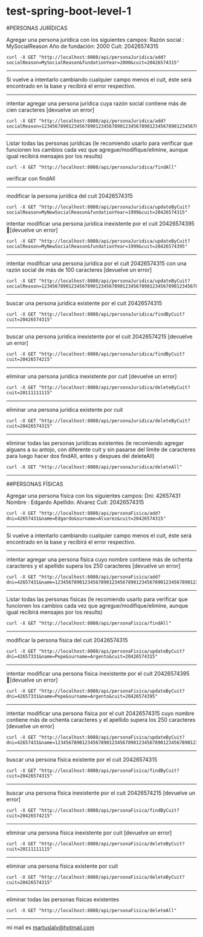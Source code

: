 # test-spring-boot-level-1

#PERSONAS JURÍDICAS

Agregar una persona jurídica con los siguientes campos:
	Razón social : MySocialReason
	Año de fundación: 2000
	Cuit: 20426574315
  
```
curl -X GET "http://localhost:8080/api/personaJuridica/add?socialReason=MySocialReason&fundationYear=2000&cuit=20426574315"
```

---

Si vuelve a intentarlo cambiando cualquier campo menos el cuit, éste será encontrado en la base y recibirá el error respectivo.

---

intentar agregar una persona jurídica cuya razón social contiene más de cien caracteres [devuelve un error]

```
curl -X GET "http://localhost:8080/api/personaJuridica/add?socialReason=1234567890123456789012345678901234567890123456789012345678901234567890123456789012345678901234567890123&fundationYear=2000&cuit=20426574325"
```

---

Listar todas las personas jurídicas (le recomiendo usarlo para verificar que funcionen los cambios cada vez que agregue/modifique/elimine, aunque igual recibirá mensajes por los results)

```
curl -X GET "http://localhost:8080/api/personaJuridica/findAll"
```

verificar con findAll

---

modificar la persona jurídica del cuit 20426574315

```
curl -X GET "http://localhost:8080/api/personaJuridica/updateByCuit?socialReason=MyNewSocialReason&fundationYear=1999&cuit=20426574315"
```

intentar modificar una persona jurídica inexistente por el cuit 20426574395 [devuelve un error]

```
curl -X GET "http://localhost:8080/api/personaJuridica/updateByCuit?socialReason=MyNewSocialReason&fundationYear=1999&cuit=20426574395"
```

---
intentar modificar una persona jurídica por el cuit 20426574315 con una razón social de más de 100 caracteres [devuelve un error]

```
curl -X GET "http://localhost:8080/api/personaJuridica/updateByCuit?socialReason=1234567890123456789012345678901234567890123456789012345678901234567890123456789012345678901234567890123&fundationYear=1999&cuit=20426574315"
```

---

buscar una persona jurídica existente por el cuit 20426574315

```
curl -X GET "http://localhost:8080/api/personaJuridica/findByCuit?cuit=20426574315"
```

---

buscar una persona jurídica inexistente por el cuit 20426574215 [devuelve un error]

```
curl -X GET "http://localhost:8080/api/personaJuridica/findByCuit?cuit=20426574215"
```

---

eliminar una persona jurídica inexistente por cuit [devuelve un error]

```
curl -X GET "http://localhost:8080/api/personaJuridica/deleteByCuit?cuit=20111111115"
```

---

eliminar una persona jurídica existente por cuit

```
curl -X GET "http://localhost:8080/api/personaJuridica/deleteByCuit?cuit=20426574315"
```

---

eliminar todas las personas jurídicas existentes (le recomiendo agregar alguans a su antojo, con diferente cuit y sin pasarse del limite de caracteres para luego hacer dos findAll, antes y despues del deleteAll)

```
curl -X GET "http://localhost:8080/api/personaJuridica/deleteAll"
```

---


##PERSONAS FÍSICAS


Agregar una persona física con los siguientes campos:
	Dni: 42657431
	Nombre : Edgardo
	Apellido: Alvarez
	Cuit: 20426574315

```
curl -X GET "http://localhost:8080/api/personaFisica/add?dni=42657431&name=Edgardo&surname=Alvarez&cuit=20426574315"
```

---

Si vuelve a intentarlo cambiando cualquier campo menos el cuit, éste será encontrado en la base y recibirá el error respectivo.

---

intentar agregar una persona física cuyo nombre contiene más de ochenta caracteres y el apellido supera los 250 caracteres [devuelve un error]

```
curl -X GET "http://localhost:8080/api/personaFisica/add?dni=42657431&name=12345678901234567890123456789012345678901234567890123456789012345678901234567890123&surname=1234567890123456789012345678901234567890123456789012345678901234567890123456789012345678901234567890123456789012345678901234567890123456789012345678901234567890123456789012345678901234567890123456789012345678901234567890123456789012345678901234567890123&cuit=20426574385"
```

---

Listar todas las personas físicas (le recomiendo usarlo para verificar que funcionen los cambios cada vez que agregue/modifique/elimine, aunque igual recibirá mensajes por los results)

```
curl -X GET "http://localhost:8080/api/personaFisica/findAll"
```

---

modificar la persona física del cuit 20426574315

```
curl -X GET "http://localhost:8080/api/personaFisica/updateByCuit?dni=42657331&name=Pepe&surname=Argento&cuit=20426574315"
```

---

intentar modificar una persona física inexistente por el cuit 20426574395 [devuelve un error]

```
curl -X GET "http://localhost:8080/api/personaFisica/updateByCuit?dni=42657331&name=Pepe&surname=Argento&cuit=20426574395"
```

---

intentar modificar una persona física por el cuit 20426574315 cuyo nombre contiene más de ochenta caracteres y el apellido supera los 250 caracteres [devuelve un error]

```
curl -X GET "http://localhost:8080/api/personaFisica/updateByCuit?dni=42657431&name=12345678901234567890123456789012345678901234567890123456789012345678901234567890123&surname=1234567890123456789012345678901234567890123456789012345678901234567890123456789012345678901234567890123456789012345678901234567890123456789012345678901234567890123456789012345678901234567890123456789012345678901234567890123456789012345678901234567890123&cuit=20426574315"
```

---

buscar una persona física existente por el cuit 20426574315

```
curl -X GET "http://localhost:8080/api/personaFisica/findByCuit?cuit=20426574315"
```

---

buscar una persona física inexistente por el cuit 20426574215 [devuelve un error]

```
curl -X GET "http://localhost:8080/api/personaFisica/findByCuit?cuit=20426574215"
```

---

eliminar una persona física inexistente por cuit [devuelve un error]

```
curl -X GET "http://localhost:8080/api/personaFisica/deleteByCuit?cuit=20111111115"
```

---

eliminar una persona física existente por cuit

```
curl -X GET "http://localhost:8080/api/personaFisica/deleteByCuit?cuit=20426574315"
```

---

eliminar todas las personas físicas existentes

```
curl -X GET "http://localhost:8080/api/personaFisica/deleteAll"
```

---

mi mail es martuslalv@hotmail.com
